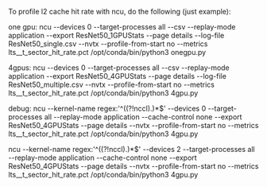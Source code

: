 To profile l2 cache hit rate with ncu, do the following (just example):


one gpu:
ncu --devices 0 --target-processes all --csv --replay-mode application --export ResNet50_1GPUStats --page details --log-file ResNet50_single.csv --nvtx --profile-from-start no --metrics lts__t_sector_hit_rate.pct /opt/conda/bin/python3 onegpu.py


4gpus:
ncu --devices 0 --target-processes all --csv --replay-mode application --export ResNet50_4GPUStats --page details --log-file ResNet50_multiple.csv --nvtx --profile-from-start no --metrics lts__t_sector_hit_rate.pct /opt/conda/bin/python3 4gpu.py

debug:
ncu --kernel-name regex:'^((?!nccl).)*$' --devices 0 --target-processes all --replay-mode application --cache-control none --export ResNet50_4GPUStats --page details --nvtx --profile-from-start no --metrics lts__t_sector_hit_rate.pct /opt/conda/bin/python3 4gpu.py

ncu --kernel-name regex:'^((?!nccl).)*$' --devices 2 --target-processes all --replay-mode application --cache-control none --export ResNet50_4GPUStats --page details --nvtx --profile-from-start no --metrics lts__t_sector_hit_rate.pct /opt/conda/bin/python3 4gpu.py